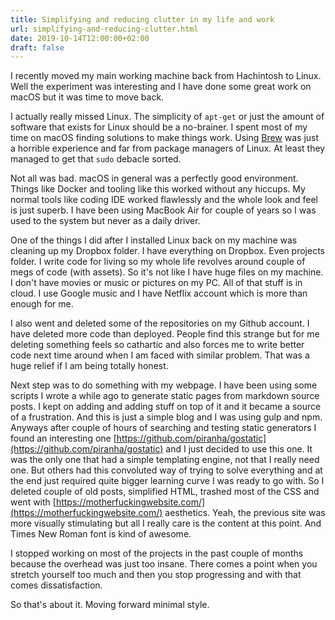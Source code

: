 ```yaml
---
title: Simplifying and reducing clutter in my life and work
url: simplifying-and-reducing-clutter.html
date: 2019-10-14T12:00:00+02:00
draft: false
---
```


I recently moved my main working machine back from Hachintosh to Linux. Well 
the experiment was interesting and I have done some great work on macOS but it 
was time to move back.

I actually really missed Linux. The simplicity of `apt-get` or just the amount 
of software that exists for Linux should be a no-brainer. I spent most of my 
time on macOS finding solutions to make things work. Using [Brew](https://brew.sh/) 
was just a horrible experience and far from package managers of Linux. At least 
they managed to get that `sudo` debacle sorted.

Not all was bad. macOS in general was a perfectly good environment. Things like 
Docker and tooling like this worked without any hiccups. My normal tools like 
coding IDE worked flawlessly and the whole look and feel is just superb. I have 
been using MacBook Air for couple of years so I was used to the system but 
never as a daily driver.

One of the things I did after I installed Linux back on my machine was cleaning 
up my Dropbox folder. I have everything on Dropbox. Even projects folder. I 
write code for living so my whole life revolves around couple of megs of code 
(with assets). So it's not like I have huge files on my machine. I don't have 
movies or music or pictures on my PC. All of that stuff is in cloud. I use 
Google music and I have Netflix account which is more than enough for me.

I also went and deleted some of the repositories on my Github account. I have 
deleted more code than deployed. People find this strange but for me deleting 
something feels so cathartic and also forces me to write better code next time 
around when I am faced with similar problem. That was a huge relief if I am 
being totally honest.

Next step was to do something with my webpage. I have been using some scripts 
I wrote a while ago to generate static pages from markdown source posts. I kept 
on adding and adding stuff on top of it and it became a source of a 
frustration. And this is just a simple blog and I was using gulp and npm.
Anyways after couple of hours of searching and testing static generators I 
found an interesting one [https://github.com/piranha/gostatic](https://github.com/piranha/gostatic) 
and I just decided to use this one. It was the only one that had a simple 
templating engine, not that I really need one. But others had this convoluted 
way of trying to solve everything and at the end just required quite bigger 
learning curve I was ready to go with. So I deleted couple of old posts, 
simplified HTML, trashed most of the CSS and went with 
[https://motherfuckingwebsite.com/](https://motherfuckingwebsite.com/) aesthetics. 
Yeah, the previous site was more visually stimulating but all I really care is 
the content at this point. And Times New Roman font is kind of awesome.

I stopped working on most of the projects in the past couple of months because 
the overhead was just too insane. There comes a point when you stretch yourself 
too much and then you stop progressing and with that comes dissatisfaction.

So that's about it. Moving forward minimal style.

